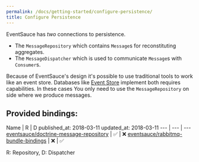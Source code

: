 ```yaml
---
permalink: /docs/getting-started/configure-persistence/
title: Configure Persistence
---
```


EventSauce has _two_ connections to persistence.

* The `MessageRepository` which contains `Message`s for reconstituting aggregates.
* The `MessageDispatcher` which is used to communicate `Message`s with `Consumer`s. 

Because of EventSauce's design it's possible to use traditional tools
to work like an event store. Databases like [Event Store](https://eventstore.org/)
implement both requires capabilities. In these cases You only need to use
the `MessageRepository` on side where we produce messages.

## Provided bindings:

Name | R | D
published_at: 2018-03-11
updated_at: 2018-03-11
--- | --- | ---
[eventsauce/doctrine-message-repository](https://packagist.org/packages/eventsauce/doctrine-message-repository) | ✅ | ❌
[eventsauce/rabbitmq-bundle-bindings](https://packagist.org/packages/eventsauce/rabbitmq-bundle-bindings) | ❌ | ✅

R: Repository, D: Dispatcher
